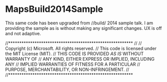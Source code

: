 # MapsBuild2014Sample
This same code has been upgraded from //build/ 2014 sample talk. I am providing the sample as is without making any significant changes. UX is off and not adaptive.

//*********************************************************
//
// Copyright (c) Microsoft. All rights reserved.
// This code is licensed under the MIT License (MIT).
// THIS CODE IS PROVIDED *AS IS* WITHOUT WARRANTY OF
// ANY KIND, EITHER EXPRESS OR IMPLIED, INCLUDING ANY
// IMPLIED WARRANTIES OF FITNESS FOR A PARTICULAR
// PURPOSE, MERCHANTABILITY, OR NON-INFRINGEMENT.
//
//*********************************************************

